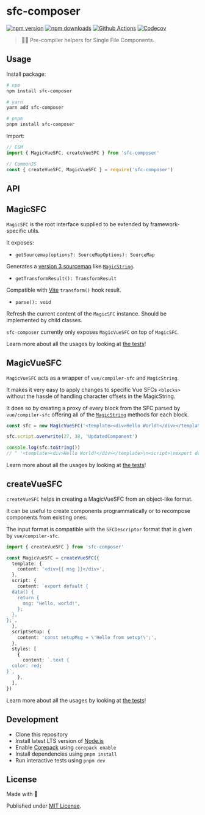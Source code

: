 # sfc-composer

[![npm version][npm-version-src]][npm-version-href]
[![npm downloads][npm-downloads-src]][npm-downloads-href]
[![Github Actions][github-actions-src]][github-actions-href]
[![Codecov][codecov-src]][codecov-href]

> 👨‍🔬 Pre-compiler helpers for Single File Components.

## Usage

Install package:

```sh
# npm
npm install sfc-composer

# yarn
yarn add sfc-composer

# pnpm
pnpm install sfc-composer
```

Import:

```js
// ESM
import { MagicVueSFC, createVueSFC } from 'sfc-composer'

// CommonJS
const { createVueSFC, MagicVueSFC } = require('sfc-composer')
```

## API

## MagicSFC

`MagicSFC` is the root interface supplied to be extended by framework-specific utils.

It exposes:

- `getSourcemap(options?: SourceMapOptions): SourceMap`

Generates a [version 3 sourcemap](https://docs.google.com/document/d/1U1RGAehQwRypUTovF1KRlpiOFze0b-_2gc6fAH0KY0k/edit) like [`MagicString`](https://www.npmjs.com/package/magic-string).

- `getTransformResult(): TransformResult`

Compatible with [Vite](https://vitejs.dev) `transform()` hook result.

- `parse(): void`

Refresh the current content of the `MagicSFC` instance. Should be implemented by child classes.

`sfc-composer` currently only exposes `MagicVueSFC` on top of `MagicSFC`.

Learn more about all the usages by looking at [the tests](/test/index.test.ts)!

## MagicVueSFC

`MagicVueSFC` acts as a wrapper of `vue/compiler-sfc` and `MagicString`.

It makes it very easy to apply changes to specific Vue SFCs `<blocks>` without the hassle of handling character offsets in the MagicString.

It does so by creating a proxy of every block from the SFC parsed by `vue/compiler-sfc` offering all of the [`MagicString`](https://www.npmjs.com/package/magic-string) methods for each block.

```ts
const sfc = new MagicVueSFC('<template><div>Hello World!</div></template>\n<script>\nexport default {\n  name: "MyComponent",\n};\n</script>')

sfc.script.overwrite(27, 38, 'UpdatedComponent')

console.log(sfc.toString())
// ^ '<template><div>Hello World!</div></template>\n<script>\nexport default {\n  name: "UpdatedComponent",\n};\n</script>'
```

Learn more about all the usages by looking at [the tests](/test/vue.test.ts)!

## createVueSFC

`createVueSFC` helps in creating a MagicVueSFC from an object-like format.

It can be useful to create components programmatically or to recompose components from existing ones.

The input format is compatible with the `SFCDescriptor` format that is given by `vue/compiler-sfc`.

```ts
import { createVueSFC } from 'sfc-composer'

const MagicVueSFC = createVueSFC({
  template: {
    content: '<div>{{ msg }}</div>',
  },
  script: {
    content: `export default {
  data() {
    return {
      msg: "Hello, world!",
    };
  },
};`,
  },
  scriptSetup: {
    content: 'const setupMsg = \'Hello from setup!\';',
  },
  styles: [
    {
      content: `.text {
  color: red;
}`,
    },
  ],
})
```

Learn more about all the usages by looking at [the tests](/test/vue.create.test.ts)!

## Development

- Clone this repository
- Install latest LTS version of [Node.js](https://nodejs.org/en/)
- Enable [Corepack](https://github.com/nodejs/corepack) using `corepack enable`
- Install dependencies using `pnpm install`
- Run interactive tests using `pnpm dev`

## License

Made with 💚

Published under [MIT License](./LICENSE).

<!-- Badges -->

[npm-version-src]: https://img.shields.io/npm/v/sfc-composer?style=flat-square
[npm-version-href]: https://npmjs.com/package/sfc-composer
[npm-downloads-src]: https://img.shields.io/npm/dm/sfc-composer?style=flat-square
[npm-downloads-href]: https://npmjs.com/package/sfc-composer
[github-actions-src]: https://img.shields.io/github/actions/workflow/status/tahul/sfc-composer/ci.yml?branch=main&style=flat-square
[github-actions-href]: https://github.com/tahul/sfc-composer/actions?query=workflow%3Aci
[codecov-src]: https://img.shields.io/codecov/c/gh/tahul/sfc-composer/main?style=flat-square
[codecov-href]: https://codecov.io/gh/tahul/sfc-composer
